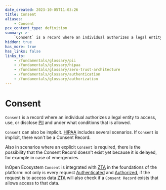 ```yaml
---
date_created: 2023-10-05T11:03:26
title: Consent
aliases:
    - Consent
pcx_content_type: definition
summary: >-
    `Consent` is a record where an individual authorizes a legal entity to access, use, or disclose [PII](/fundamentals/glossary/pii) and under what conditions that is allowed.
hidden: true
has_more: true
has_links: false
links_to:
    - /fundamentals/glossary/pii
    - /fundamentals/glossary/hipaa
    - /fundamentals/glossary/zero-trust-architecture
    - /fundamentals/glossary/authentication
    - /fundamentals/glossary/authorization
---
```


# Consent

`Consent` is a record where an individual authorizes a legal entity to access, use, or disclose [PII](/fundamentals/glossary/pii) and under what conditions that is allowed.

`Consent` can also be implicit. [HIPAA](/fundamentals/glossary/hipaa) includes several scenarios. If `Consent` is implicit, there won't be a Consent Record.

Also in scenarios where an explicit `Consent` is required, there is the possibility that the Consent Record doesn't exist yet because it is delayed, for example in case of emergencies.

InOpen Ecosystem `Consent` is integrated with [ZTA](/fundamentals/glossary/zero-trust-architecture) in the foundations of the platform: not only is every request [Authenticated](/fundamentals/glossary/authentication) and [Authorized](/fundamentals/glossary/authorization), if the request is to access data [ZTA](/fundamentals/glossary/zero-trust-architecture) will also check if a `Consent Record` exists that allows access to that data.
